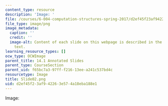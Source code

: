 ```yaml
---
content_type: resource
description: 'Image: '
file: /courses/6-004-computation-structures-spring-2017/d2ef45f23af942263e574a18eba188e1_Slide02.png
file_type: image/png
image_metadata:
  caption: ''
  credit: ''
  image-alt: Content of each slide on this webpage is described in the surrounding
    text.
learning_resource_types: []
ocw_type: OCWImage
parent_title: 14.1 Annotated Slides
parent_type: CourseSection
parent_uid: f65bc7a3-97ff-f216-13ee-a241c537bd4c
resourcetype: Image
title: Slide02.png
uid: d2ef45f2-3af9-4226-3e57-4a18eba188e1
---
```

Image: 

